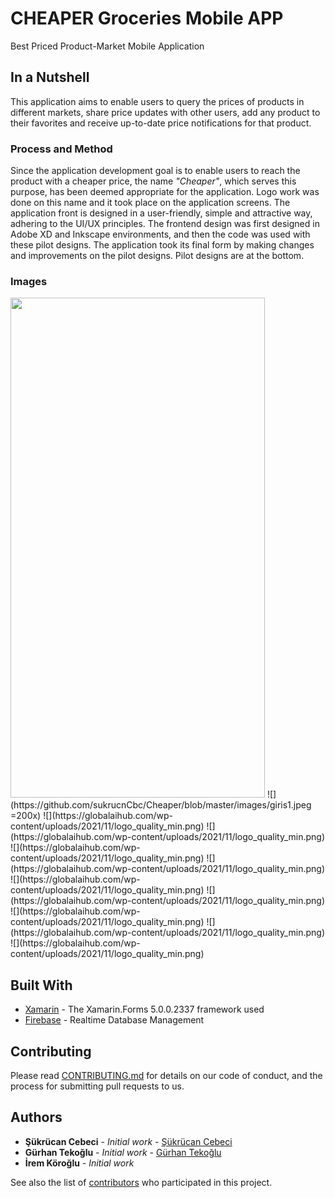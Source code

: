 # CHEAPER Groceries Mobile APP

Best Priced Product-Market Mobile Application

## In a Nutshell

This application aims to enable users to query the prices of products in different markets, share price updates with other users, add any product to their favorites and receive up-to-date price notifications for that product.

### Process and Method

Since the application development goal is to enable users to reach the product with a cheaper price, the name *"Cheaper"*, which serves this purpose, has been deemed appropriate for the application. Logo work was done on this name and it took place on the application screens.
The application front is designed in a user-friendly, simple and attractive way, adhering to the UI/UX principles. The frontend design was first designed in Adobe XD and Inkscape environments, and then the code was used with these pilot designs. The application took its final form by making changes and improvements on the pilot designs. Pilot designs are at the bottom.

### Images
<img src="https://github.com/sukrucnCbc/Cheaper/blob/master/images/giris1.jpeg" width="407" height="800" />
![](https://github.com/sukrucnCbc/Cheaper/blob/master/images/giris1.jpeg =200x)
![](https://globalaihub.com/wp-content/uploads/2021/11/logo_quality_min.png)
![](https://globalaihub.com/wp-content/uploads/2021/11/logo_quality_min.png)
![](https://globalaihub.com/wp-content/uploads/2021/11/logo_quality_min.png)
![](https://globalaihub.com/wp-content/uploads/2021/11/logo_quality_min.png)
![](https://globalaihub.com/wp-content/uploads/2021/11/logo_quality_min.png)
![](https://globalaihub.com/wp-content/uploads/2021/11/logo_quality_min.png)
![](https://globalaihub.com/wp-content/uploads/2021/11/logo_quality_min.png)
![](https://globalaihub.com/wp-content/uploads/2021/11/logo_quality_min.png)
![](https://globalaihub.com/wp-content/uploads/2021/11/logo_quality_min.png)

## Built With

* [Xamarin](https://docs.microsoft.com/tr-tr/xamarin/?WT.mc_id=dotnet-35129-website) - The Xamarin.Forms 5.0.0.2337 framework used 
* [Firebase](https://firebase.google.com/docs) - Realtime Database Management

## Contributing

Please read [CONTRIBUTING.md](https://https://github.com/sukrucnCbc) for details on our code of conduct, and the process for submitting pull requests to us.

## Authors

* **Şükrücan Cebeci** - *Initial work* - [Şükrücan Cebeci](https://github.com/sukrucnCbc)
* **Gürhan Tekoğlu** - *Initial work* - [Gürhan Tekoğlu](https://github.com/gurhantekoglu/)
* **İrem Köroğlu** - *Initial work*


See also the list of [contributors](https://github.com/your/project/contributors) who participated in this project.
